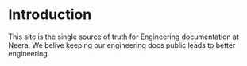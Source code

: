 # Introduction

This site is the single source of truth for Engineering documentation at Neera. We belive keeping our engineering docs public leads to better engineering.

